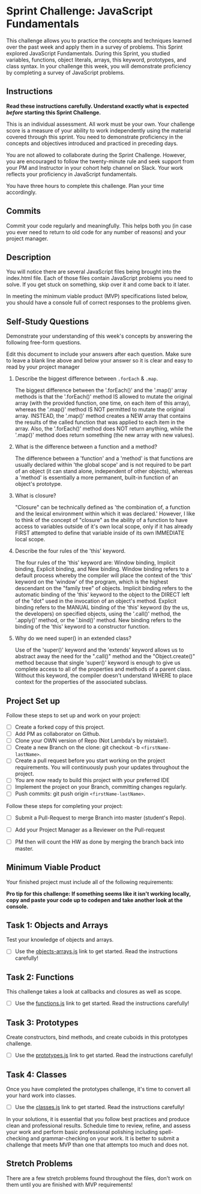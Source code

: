 # Sprint Challenge: JavaScript Fundamentals

This challenge allows you to practice the concepts and techniques learned over the past week and apply them in a survey of problems. This Sprint explored JavaScript Fundamentals. During this Sprint, you studied variables, functions, object literals, arrays, this keyword, prototypes, and class syntax. In your challenge this week, you will demonstrate proficiency by completing a survey of JavaScript problems.

## Instructions

**Read these instructions carefully. Understand exactly what is expected _before_ starting this Sprint Challenge.**

This is an individual assessment. All work must be your own. Your challenge score is a measure of your ability to work independently using the material covered through this sprint. You need to demonstrate proficiency in the concepts and objectives introduced and practiced in preceding days.

You are not allowed to collaborate during the Sprint Challenge. However, you are encouraged to follow the twenty-minute rule and seek support from your PM and Instructor in your cohort help channel on Slack. Your work reflects your proficiency in JavaScript fundamentals.

You have three hours to complete this challenge. Plan your time accordingly.

## Commits

Commit your code regularly and meaningfully. This helps both you (in case you ever need to return to old code for any number of reasons) and your project manager.

## Description

You will notice there are several JavaScript files being brought into the index.html file.  Each of those files contain JavaScript problems you need to solve.  If you get stuck on something, skip over it and come back to it later.

In meeting the minimum viable product (MVP) specifications listed below, you should have a console full of correct responses to the problems given.

## Self-Study Questions

Demonstrate your understanding of this week's concepts by answering the following free-form questions.

Edit this document to include your answers after each question. Make sure to leave a blank line above and below your answer so it is clear and easy to read by your project manager

1. Describe the biggest difference between `.forEach` & `.map`.

    The biggest difference between the '.forEach()' and the '.map()' array methods is that the '.forEach()' method IS allowed to mutate the original
    array (with the provided function, one time, on each item of this array), whereas the '.map()' method IS NOT permitted to mutate the original array. INSTEAD, the '.map()' method creates a NEW array that contains the results of the called function that was applied to each item in the array. Also,
    the '.forEach()' method does NOT return anything, while the '.map()' method does return something (the new array with new values).

2. What is the difference between a function and a method?

    The difference between a 'function' and a 'method' is that functions are usually declared within 'the global scope' and is not required to be part of
    an object (it can stand alone, independent of other objects), whereas a 'method' is essentially a more permanent, built-in function of an object's prototype. 

3. What is closure?

    "Closure" can be technically defined as 'the combination of, a function and the lexical environment within which it was declared.' However, I like to
    think of the concept of "closure" as the ability of a function to have access to variables outside of it's own local scope, only if it has already FIRST attempted to define that variable inside of its own IMMEDIATE local scope.

4. Describe the four rules of the 'this' keyword.

    The four rules of the 'this' keyword are: Window binding, Implicit binding, Explicit binding, and New binding. Window binding refers to a default process whereby the compiler will place the context of the 'this' keyword on the 'window' of the program, which is the highest descendant on the "family tree" of objects. Implicit binding refers to the automatic binding of the 'this' keyword to the object to the DIRECT left of the "dot" used in the invocation of an object's method. Explicit binding refers to the MANUAL binding of the 'this' keyword (by the us, the developers) on specified objects, using the '.call()' method, the '.apply()' method, or the '.bind()' method. New binding refers to the binding of the 'this' keyword to a constructor function. 
    

5. Why do we need super() in an extended class?

    Use of the 'super()' keyword and the 'extends' keyword allows us to abstract away the need for the ".call()" method and the "Object.create()" method because that single 'super()' keyword is enough to give us complete access to all of the properties and methods of a parent class. Without this keyword, the compiler doesn't understand WHERE to place context for the properties of the associated subclass.

## Project Set up

Follow these steps to set up and work on your project:

- [ ] Create a forked copy of this project.
- [ ] Add PM as collaborator on Github.
- [ ] Clone your OWN version of Repo (Not Lambda's by mistake!).
- [ ] Create a new Branch on the clone: git checkout -b `<firstName-lastName>`.
- [ ] Create a pull request before you start working on the project requirements.  You will continuously push your updates throughout the project.
- [ ] You are now ready to build this project with your preferred IDE
- [ ] Implement the project on your Branch, committing changes regularly.
- [ ] Push commits: git push origin `<firstName-lastName>`.

Follow these steps for completing your project:

- [ ] Submit a Pull-Request to merge <firstName-lastName> Branch into master (student's  Repo).
- [ ] Add your Project Manager as a Reviewer on the Pull-request
- [ ] PM then will count the HW as done by  merging the branch back into master.


## Minimum Viable Product

Your finished project must include all of the following requirements:

**Pro tip for this challenge: If something seems like it isn't working locally, copy and paste your code up to codepen and take another look at the console.**

## Task 1: Objects and Arrays
Test your knowledge of objects and arrays. 
* [ ] Use the [objects-arrays.js](challenges/objects-arrays.js) link to get started.  Read the instructions carefully!

## Task 2: Functions
This challenge takes a look at callbacks and closures as well as scope. 
* [ ] Use the [functions.js](challenges/functions.js) link to get started. Read the instructions carefully!

## Task 3: Prototypes
Create constructors, bind methods, and create cuboids in this prototypes challenge.
* [ ] Use the [prototypes.js](challenges/prototypes.js) link to get started. Read the instructions carefully!

## Task 4: Classes
Once you have completed the prototypes challenge, it's time to convert all your hard work into classes.
* [ ] Use the [classes.js](challenges/classes.js) link to get started. Read the instructions carefully!

In your solutions, it is essential that you follow best practices and produce clean and professional results. Schedule time to review, refine, and assess your work and perform basic professional polishing including spell-checking and grammar-checking on your work. It is better to submit a challenge that meets MVP than one that attempts too much and does not.

## Stretch Problems

There are a few stretch problems found throughout the files, don't work on them until you are finished with MVP requirements!
